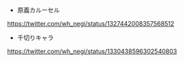 - 原義カルーセル

https://twitter.com/wh_negi/status/1327442008357568512

- 千切りキャラ

https://twitter.com/wh_negi/status/1330438596302540803

